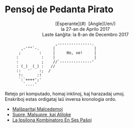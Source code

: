 Pensoj de Pedanta Pirato
========================

<center>[Esperante](#)  [Angle](/en/)</center>
<center>la 27-an de Aprilo 2017</center>
<center>Laste ŝanĝita: la 8-an de Decembro 2017</center>

```
                      ,---------------.
       ,-'""`-.      |                 |
      ;        :     |     Ho, ve!     |
     :          :    |                 |
     :          ;    //`--------------'
     : (_)  (_) :   //
     ::   '`   :;  /
      !:      :!
      `:`++++';'
        `....'
```

<div class="text-right">Retejo pri komputado, homaj inklinoj, kaj harazadaj umoj.</div>
<div class="text-right">Enskriboj estas ordigataj laŭ inversa kronologia ordo.</div>

- [Malŝparitaj Malcedemoj](malsxparitaj)
- [Supre, Malsupre, kaj Aliloke](supre-malsupre)
- [La Ipsilona Kombinatoro En Ses Paŝoj](ipsilono)
